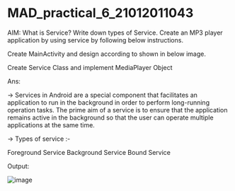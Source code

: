 # MAD_practical_6_21012011043
AIM: What is Service? Write down types of Service. Create an MP3 player application by using service by following below instructions.

Create MainActivity and design according to shown in below image. 

Create Service Class and implement MediaPlayer Object

Ans:

-> Services in Android are a special component that facilitates an application to run in the background in order to perform long-running operation tasks. The prime aim of a service is to ensure that the application remains active in the background so that the user can operate multiple applications at the same time.

-> Types of service :-

Foreground Service
Background Service
Bound Service

Output:

![image](https://github.com/LadvaVishal/MAD_practical_6_21012011043/assets/113240232/303885f2-7043-4bdc-b038-bcc8b7f10819)
